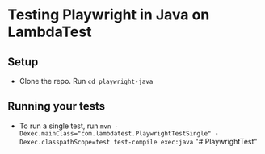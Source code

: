 # Testing Playwright in Java on LambdaTest

## Setup
* Clone the repo. Run `cd playwright-java`

## Running your tests
- To run a single test, run 
  ```mvn -Dexec.mainClass="com.lambdatest.PlaywrightTestSingle" -Dexec.classpathScope=test test-compile exec:java```
"# PlaywrightTest" 
